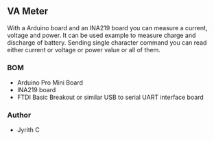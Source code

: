 
## VA Meter
With a Arduino board and an INA219 board you can measure a current, voltage and power. It can be used example to measure charge and discharge of battery. Sending single character command you can read either current or voltage or power value or all of them.

### BOM
- Arduino Pro Mini Board
- INA219 board
- FTDI Basic Breakout or similar USB to serial UART interface board



### Author
- Jyrith C